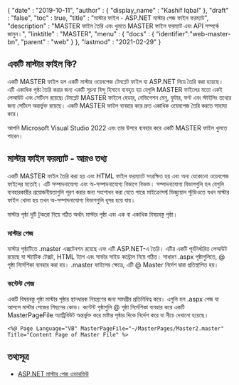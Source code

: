 {
  "date" : "2019-10-11",
  "author" : {
    "display_name" : "Kashif Iqbal"
},
  "draft" : "false",
  "toc" : true,
  "title" : "মাস্টার ফাইল - ASP.NET মাস্টার পেজ ফাইল ফরম্যাট",
  "description" : "MASTER ফাইল তৈরি এবং খুলতে MASTER ফাইল ফরম্যাট এবং API সম্পর্কে জানুন।",
  "linktitle" : "MASTER",
  "menu" : {
    "docs" : {
      "identifier":"web-master-bn",
      "parent" : "web"
}
},
  "lastmod" : "2021-02-29"
}

## একটি মাস্টার ফাইল কি?

একটি MASTER ফাইল হল একটি মাস্টার ওয়েবপেজ টেমপ্লেট ফাইল যা ASP.NET দিয়ে তৈরি করা হয়েছে। এটি একাধিক পৃষ্ঠা তৈরি করার জন্য একটি সূচনা বিন্দু হিসাবে ব্যবহৃত হয় যেগুলি MASTER ফাইলের মতো একই লেআউট এবং সেটিংস রয়েছে৷ টেমপ্লেট MASTER ফাইলে হেডার, নেভিগেশন মেনু, ফুটার, ফন্ট এবং স্টাইলিং তথ্যের জন্য সেটিংস অন্তর্ভুক্ত রয়েছে। একটি MASTER ফাইল ব্যবহার করে দ্রুত একাধিক ওয়েবপেজ তৈরি করতে সাহায্য করে।

আপনি Microsoft Visual Studio 2022 এবং তার উপরে ব্যবহার করে একটি MASTER ফাইল খুলতে পারেন।

## মাস্টার ফাইল ফরম্যাট - আরও তথ্য

একটি MASTER ফাইল তৈরি করা হয় এবং HTML ফাইল ফরম্যাটে সংরক্ষিত হয় এবং অন্য যেকোনো ওয়েবপেজ ফাইলের মতোই। এটি সম্পাদনাযোগ্য এবং অ-সম্পাদনাযোগ্য বিভাগে বিভক্ত। সম্পাদনাযোগ্য বিভাগগুলি হল যেগুলি ব্যবহারকারীর প্রয়োজনীয়তাগুলি পূরণ করার জন্য সংশোধন করা যেতে পারে৷ মাইক্রোসফ্ট ভিজ্যুয়াল স্টুডিওতে যখন মাস্টার ফাইল খোলা হয় তখন অ-সম্পাদনাযোগ্য বিভাগগুলি ধূসর হয়ে যায়।

মাস্টার পৃষ্ঠা দুটি টুকরো নিয়ে গঠিত অর্থাৎ মাস্টার পৃষ্ঠা এবং এক বা একাধিক বিষয়বস্তু পৃষ্ঠা।

### মাস্টার পেজ

মাস্টার পৃষ্ঠাটিতে .master এক্সটেনশন রয়েছে এবং এটি ASP.NET-এ তৈরি। এটির একটি পূর্বনির্ধারিত লেআউট রয়েছে যা স্ট্যাটিক টেক্সট, HTML ট্যাগ এবং সার্ভার সাইড কন্ট্রোল নিয়ে গঠিত। সাধারণ .aspx পৃষ্ঠাগুলিতে, @ পৃষ্ঠা নির্দেশিকা ব্যবহার করা হয়। .master ফাইলের ক্ষেত্রে, এটি @ Master নির্দেশ দ্বারা প্রতিস্থাপিত হয়।

### কন্টেন্ট পেজ

একটি বিষয়বস্তু পৃষ্ঠা মাস্টার পৃষ্ঠার স্থানধারক নিয়ন্ত্রণের জন্য সামগ্রীর প্রতিনিধিত্ব করে। এগুলি হল .aspx পেজ যা আসলে মাস্টার পেজের পিছনের কোড। কন্টেন্ট পৃষ্ঠাগুলি @ পৃষ্ঠা নির্দেশিকা ব্যবহার করে একটি MasterPageFile অ্যাট্রিবিউট অন্তর্ভুক্ত করে মাষ্টার পৃষ্ঠার দিকে নির্দেশ করে যা নীচে দেখানো হয়েছে।

```
<%@ Page Language="VB" MasterPageFile="~/MasterPages/Master2.master" Title="Content Page of Master File" %>
```

## তথ্যসূত্র

* [ASP.NET মাস্টার পেজ ওভারভিউ](https://learn.microsoft.com/en-us/previous-versions/aspnet/wtxbf3hh(v=vs.100))


